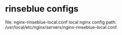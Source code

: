 # rinseblue configs

file: nginx-rinseblue-local.conf
local nginx config path: /usr/local/etc/nginx/servers/nginx-rinseblue-local.conf